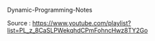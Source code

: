 Dynamic-Programming-Notes


Source : https://www.youtube.com/playlist?list=PL_z_8CaSLPWekqhdCPmFohncHwz8TY2Go
